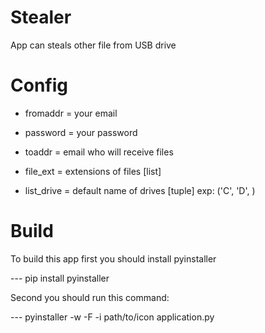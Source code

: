 # Stealer
App can steals other file from USB drive


# Config

- fromaddr = your email
- password = your password
- toaddr = email who will receive files

- file_ext = extensions of files [list]
- list_drive = default name of drives [tuple] exp: ('C', 'D', )


# Build
To build this app first you should install pyinstaller

--- pip install pyinstaller

Second you should run this command:

--- pyinstaller -w -F -i path/to/icon application.py

